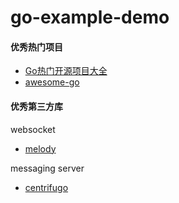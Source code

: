 # go-example-demo

#### 优秀热门项目

- [Go热门开源项目大全](https://www.cnblogs.com/you-men/p/13493912.html)
- [awesome-go](https://github.com/avelino/awesome-go#utilities)


#### 优秀第三方库

websocket
- [melody](https://github.com/olahol/melody)

messaging server
- [centrifugo ](https://github.com/centrifugal/centrifugo)